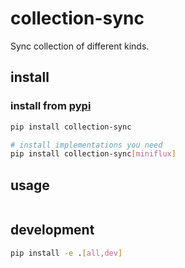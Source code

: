 # collection-sync
Sync collection of different kinds.


## install
### install from [pypi](https://pypi.org/project/collection-sync/)

```sh
pip install collection-sync

# install implementations you need
pip install collection-sync[miniflux]
```

## usage

```python
```

## development

```sh
pip install -e .[all,dev]
```

